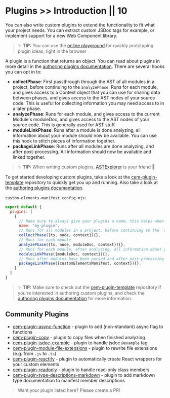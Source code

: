 # Plugins >> Introduction || 10

You can also write custom plugins to extend the functionality to fit what your project needs. You can extract custom JSDoc tags for example, or implement support for a new Web Component library.

> ✨ **TIP:** You can use the [online playground](https://custom-elements-manifest.netlify.app/) for quickly prototyping plugin ideas, right in the browser

A plugin is a function that returns an object. You can read about plugins in more detail in the [authoring plugins documentation](./authoring/). There are several hooks you can opt in to:

- **collectPhase**: First passthrough through the AST of all modules in a project, before continuing to the `analyzePhase`. Runs for each module, and gives access to a Context object that you can use for sharing data between phases, and gives access to the AST nodes of your source code. This is useful for collecting information you may need access to in a later phase.
- **analyzePhase**: Runs for each module, and gives access to the current Module's moduleDoc, and gives access to the AST nodes of your source code. This is generally used for AST stuff.
- **moduleLinkPhase**: Runs after a module is done analyzing, all information about your module should now be available. You can use this hook to stitch pieces of information together.
- **packageLinkPhase**: Runs after all modules are done analyzing, and after post-processing. All information should now be available and linked together.

> ✨ **TIP:** When writing custom plugins, [ASTExplorer](https://astexplorer.net/#/gist/f99a9fba2c21e015d0a8590d291523e5/cce02565e487b584c943d317241991f19b105f94) is your friend 🙂

To get started developing custom plugins, take a look at the [cem-plugin-template](https://github.com/open-wc/cem-plugin-template) repository to quickly get you up and running.  Also take a look at the [authoring plugins documentation](./authoring/).

`custom-elements-manifest.config.mjs`:
```js
export default {
  plugins: [
    {
      // Make sure to always give your plugins a name, this helps when debugging
      name: 'my-plugin',
      // Runs for all modules in a project, before continuing to the `analyzePhase`
      collectPhase({ts, node, context}){},
      // Runs for each module
      analyzePhase({ts, node, moduleDoc, context}){},
      // Runs for each module, after analyzing, all information about your module should now be available
      moduleLinkPhase({moduleDoc, context}){},
      // Runs after modules have been parsed and after post-processing
      packageLinkPhase({customElementsManifest, context}){},
    }
  ]
}
```

> ✨ **TIP:** Make sure to check out the [cem-plugin-template](https://github.com/open-wc/cem-plugin-template) repository if you're interested in authoring custom plugins, and check the [authoring plugins documentation](./authoring/) for more information.

## Community Plugins

- [cem-plugin-async-function](https://www.npmjs.com/package/cem-plugin-async-function) - plugin to add (non-standard) async flag to functions
- [cem-plugin-copy](https://www.npmjs.com/package/cem-plugin-copy) - plugin to copy files when finished analyzing
- [cem-plugin-jsdoc-example](https://www.npmjs.com/package/cem-plugin-jsdoc-example) - plugin to handle jsdoc `@example` tag
- [cem-plugin-module-file-extensions](https://www.npmjs.com/package/cem-plugin-module-file-extensions) - plugin to rewrite file extensions (e.g. from `.js` to `.ts`)
- [cem-plugin-reactify](https://www.npmjs.com/package/cem-plugin-reactify) - plugin to automatically create React wrappers for your custom elements
- [cem-plugin-readonly](https://www.npmjs.com/package/cem-plugin-readonly) - plugin to handle read-only class members
- [cem-plugin-type-descriptions-markdown](https://www.npmjs.com/package/cem-plugin-type-descriptions-markdown) - plugin to add markdown type documentation to manifest member descriptions

> Want your plugin listed here? Please create a PR!
